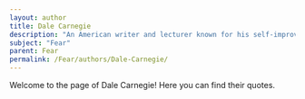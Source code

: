 ```yaml
---
layout: author
title: Dale Carnegie
description: "An American writer and lecturer known for his self-improvement books, particularly 'How to Stop Worrying and Start Living' which addresses fear and anxiety."
subject: "Fear"
parent: Fear
permalink: /Fear/authors/Dale-Carnegie/
---
```


Welcome to the page of Dale Carnegie! Here you can find their quotes.
